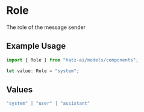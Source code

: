 # Role

The role of the message sender

## Example Usage

```typescript
import { Role } from "hatz-ai/models/components";

let value: Role = "system";
```

## Values

```typescript
"system" | "user" | "assistant"
```